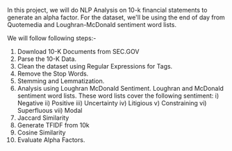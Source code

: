 In this project, we will do NLP Analysis on 10-k financial statements to generate an alpha factor. For the dataset, we'll be using the end of day from Quotemedia and Loughran-McDonald sentiment word lists.

We will follow following steps:-
1. Download 10-K Documents from SEC.GOV
2. Parse the 10-K Data.
3. Clean the dataset using Regular Expressions for <Type> Tags.
5. Remove the Stop Words.
4. Stemming and Lemmatization.
5. Analysis using Loughran McDonald Sentiment.
Loughran and McDonald sentiment word lists. These word lists cover the following sentiment:
i) Negative
ii) Positive
iii) Uncertainty
iv) Litigious
v) Constraining
vi) Superfluous
vii) Modal
6. Jaccard Similarity
7. Generate TFIDF from 10k
8. Cosine Similarity
9. Evaluate Alpha Factors.
